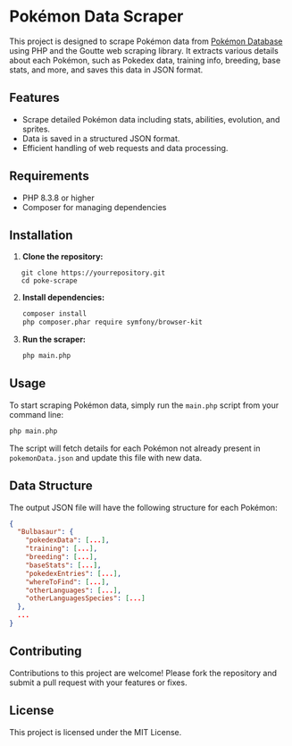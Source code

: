 
# Pokémon Data Scraper

This project is designed to scrape Pokémon data from [Pokémon Database](https://pokemondb.net/pokedex/all) using PHP and the Goutte web scraping library. It extracts various details about each Pokémon, such as Pokedex data, training info, breeding, base stats, and more, and saves this data in JSON format.

## Features

- Scrape detailed Pokémon data including stats, abilities, evolution, and sprites.
- Data is saved in a structured JSON format.
- Efficient handling of web requests and data processing.

## Requirements

- PHP 8.3.8 or higher
- Composer for managing dependencies

## Installation

1. **Clone the repository:**
```
   git clone https://yourrepository.git
   cd poke-scrape 
```

2. **Install dependencies:**
   ```bash
   composer install
   php composer.phar require symfony/browser-kit    
   ```

3. **Run the scraper:**
   ```bash
   php main.php
   ```

## Usage

To start scraping Pokémon data, simply run the `main.php` script from your command line:

```bash
php main.php
```

The script will fetch details for each Pokémon not already present in `pokemonData.json` and update this file with new data.

## Data Structure

The output JSON file will have the following structure for each Pokémon:

```json
{
  "Bulbasaur": {
    "pokedexData": [...],
    "training": [...],
    "breeding": [...],
    "baseStats": [...],
    "pokedexEntries": [...],
    "whereToFind": [...],
    "otherLanguages": [...],
    "otherLanguagesSpecies": [...]
  },
  ...
}
```

## Contributing

Contributions to this project are welcome! Please fork the repository and submit a pull request with your features or fixes.

## License

This project is licensed under the MIT License.